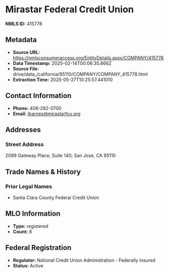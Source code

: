 # Mirastar Federal Credit Union

**NMLS ID:** 415778

## Metadata
- **Source URL:** https://nmlsconsumeraccess.org/EntityDetails.aspx/COMPANY/415778
- **Data Timestamp:** 2025-02-14T00:06:35.866Z
- **Source File:** drive/data_/california/95110/COMPANY/COMPANY_415778.html
- **Extraction Time:** 2025-05-27T10:25:57.441010

## Contact Information
- **Phone:** 408-282-0700
- **Email:** jbarnes@mirastarfcu.org

## Addresses
### Street Address
2099 Gateway Place; Suite 140; San Jose, CA 95110

## Trade Names & History
### Prior Legal Names
- Santa Clara County Federal Credit Union

## MLO Information
- **Type:** registered
- **Count:** 8

## Federal Registration
- **Regulator:** National Credit Union Administration - Federally Insured
- **Status:** Active
